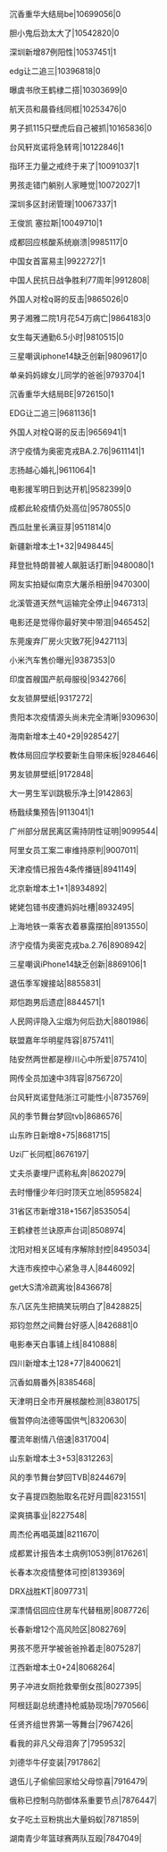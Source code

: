 沉香重华大结局be|10699056|0

胆小鬼后劲太大了|10542820|0

深圳新增87例阳性|10537451|1

edg让二追三|10396818|0

曝虞书欣王鹤棣二搭|10303699|0

航天员和晨昏线同框|10253476|0

男子抓115只壁虎后自己被抓|10165836|0

台风轩岚诺将急转弯|10122846|1

指环王力量之戒终于来了|10091037|1

男孩走错门躺别人家睡觉|10072027|1

深圳多区封闭管理|10067337|1

王俊凯 塞拉斯|10049710|1

成都回应核酸系统崩溃|9985117|0

中国女首富易主|9922727|1

中国人民抗日战争胜利77周年|9912808|

外国人对栓q哥的反击|9865026|0

男子湘雅二院1月花54万病亡|9864183|0

女生每天通勤6.5小时|9810515|0

三星嘲讽iphone14缺乏创新|9809617|0

单亲妈妈嫁女儿同学的爸爸|9793704|1

沉香重华大结局BE|9726150|1

EDG让二追三|9681136|1

外国人对栓Q哥的反击|9656941|1

济宁疫情为奥密克戎BA.2.76|9611141|1

志扬越心婚礼|9611064|1

电影援军明日到达开机|9582399|0

成都此轮疫情仍处高位|9578055|0

西瓜肚里长满豆芽|9511814|0

新疆新增本土1+32|9498445|

拜登批特朗普被人飙脏话打断|9480080|1

网友实拍疑似南京大屠杀相册|9470300|

北溪管道天然气运输完全停止|9467313|

电影还是觉得你最好笑中带泪|9465452|

东莞废弃厂房火灾致7死|9427113|

小米汽车售价曝光|9387353|0

印度首艘国产航母服役|9342766|

女友锁屏壁纸|9317272|

贵阳本次疫情源头尚未完全清晰|9309630|

海南新增本土40+29|9285427|

教体局回应学校要新生自带床板|9284646|

男友锁屏壁纸|9172848|

大一男生军训跳极乐净土|9142863|

杨戬续集预告|9113041|1

广州部分居民离区需持阴性证明|9099544|

阿里女员工案二审维持原判|9007011|

天津疫情已报告4条传播链|8941149|

北京新增本土1+1|8934892|

姥姥包错书皮遭妈妈吐槽|8932495|

上海地铁一乘客衣着暴露摆拍|8913550|

济宁疫情为奥密克戎ba.2.76|8908942|

三星嘲讽iPhone14缺乏创新|8869106|1

退伍季军嫂接站|8855831|

郑恺跑男后遗症|8844571|1

人民网评隐入尘烟为何后劲大|8801986|

联盟嘉年华明星阵容|8757411|

陆安然两世都是穆川心中所爱|8757410|

网传全员加速中3阵容|8756720|

台风轩岚诺登陆浙江可能性小|8735769|

风的季节舞台梦回tvb|8686576|

山东昨日新增8+75|8681715|

Uzi厂长同框|8676197|

丈夫杀妻埋尸谎称私奔|8620279|

去时懵懂少年归时顶天立地|8595824|

31省区市新增318+1567|8535054|

王鹤棣苍兰诀原声台词|8508974|

沈阳对相关区域有序解除封控|8495034|

大连市疾控中心紧急寻人|8446092|

get大S清冷疏离妆|8436678|

东八区先生把搞笑玩明白了|8428825|

郑钧忽然之间舞台好感人|8426881|0

电影奉天白事铺上线|8410888|

四川新增本土128+77|8400621|

沉香如屑番外|8385468|

天津明日全市开展核酸检测|8380175|

俄暂停向法德等国供气|8320630|

覆流年剧情八倍速|8317004|

山东新增本土3+53|8312263|

风的季节舞台梦回TVB|8244679|

女子喜提四胞胎取名花好月圆|8231551|

梁爽搞事业|8227548|

周杰伦再唱英雄|8211670|

成都累计报告本土病例1053例|8176261|

长春本次疫情整体可控|8139369|

DRX战胜KT|8097731|

深漂情侣回应住房车代替租房|8087726|

长春新增12个高风险区|8082769|

男孩不愿开学被爸爸拎着走|8075287|

江西新增本土0+24|8068264|

男子冲进女厕抢救晕倒女孩|8027395|

阿根廷副总统遭持枪威胁现场|7970566|

任贤齐组世界第一等舞台|7967426|

看我的非凡父母泪奔了|7959532|

刘德华牛仔变装|7917862|

退伍儿子偷偷回家给父母惊喜|7916479|

俄称已控制乌防御体系重要节点|7876447|

女子吃土豆粉挑出大量蚂蚁|7871859|

湖南青少年篮球赛两队互殴|7847049|

